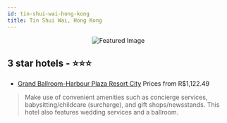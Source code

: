 ```yaml
---
id: tin-shui-wai-hong-kong
title: Tin Shui Wai, Hong Kong
---
```


<center><img src="https://i.travelapi.com/hotels/1000000/480000/470500/470478/297b642c_z.jpg" alt="Featured Image" /></center>


##  3 star hotels - ⭐️⭐️⭐️

-    [Grand Ballroom-Harbour Plaza Resort City](https://us.hurb.com/hotels/tin-shui-wai/grand-ballroom-harbour-plaza-resort-city-JNP-JP906004?cmp=18055) Prices from R$1,122.49
   > Make use of convenient amenities such as concierge services, babysitting/childcare (surcharge), and gift shops/newsstands. This hotel also features wedding services and a ballroom.
